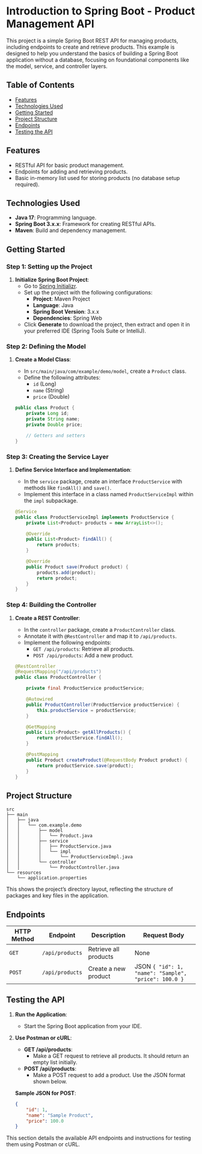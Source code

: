 # **Introduction to Spring Boot - Product Management API**

This project is a simple Spring Boot REST API for managing products, including endpoints to create and retrieve products. This example is designed to help you understand the basics of building a Spring Boot application without a database, focusing on foundational components like the model, service, and controller layers.

## **Table of Contents**

- [Features](#features)
- [Technologies Used](#technologies-used)
- [Getting Started](#getting-started)
- [Project Structure](#project-structure)
- [Endpoints](#endpoints)
- [Testing the API](#testing-the-api)

## **Features**

- RESTful API for basic product management.
- Endpoints for adding and retrieving products.
- Basic in-memory list used for storing products (no database setup required).

## **Technologies Used**

- **Java 17**: Programming language.
- **Spring Boot 3.x.x**: Framework for creating RESTful APIs.
- **Maven**: Build and dependency management.
  
## **Getting Started**

### **Step 1: Setting up the Project**

1. **Initialize Spring Boot Project**:
   - Go to [Spring Initializr](https://start.spring.io/).
   - Set up the project with the following configurations:
     - **Project**: Maven Project
     - **Language**: Java
     - **Spring Boot Version**: 3.x.x
     - **Dependencies**: Spring Web
   - Click **Generate** to download the project, then extract and open it in your preferred IDE (Spring Tools Suite or IntelliJ).

### **Step 2: Defining the Model**

1. **Create a Model Class**:
   - In `src/main/java/com/example/demo/model`, create a `Product` class.
   - Define the following attributes:
     - `id` (Long)
     - `name` (String)
     - `price` (Double)

   ```java
   public class Product {
       private Long id;
       private String name;
       private Double price;

       // Getters and setters
   }
### **Step 3: Creating the Service Layer**

1. **Define Service Interface and Implementation**:
   - In the `service` package, create an interface `ProductService` with methods like `findAll()` and `save()`.
   - Implement this interface in a class named `ProductServiceImpl` within the `impl` subpackage.

   ```java
   @Service
   public class ProductServiceImpl implements ProductService {
       private List<Product> products = new ArrayList<>();

       @Override
       public List<Product> findAll() {
           return products;
       }

       @Override
       public Product save(Product product) {
           products.add(product);
           return product;
       }
   }
### **Step 4: Building the Controller**

1. **Create a REST Controller**:
   - In the `controller` package, create a `ProductController` class.
   - Annotate it with `@RestController` and map it to `/api/products`.
   - Implement the following endpoints:
     - `GET /api/products`: Retrieve all products.
     - `POST /api/products`: Add a new product.

   ```java
   @RestController
   @RequestMapping("/api/products")
   public class ProductController {

       private final ProductService productService;

       @Autowired
       public ProductController(ProductService productService) {
           this.productService = productService;
       }

       @GetMapping
       public List<Product> getAllProducts() {
           return productService.findAll();
       }

       @PostMapping
       public Product createProduct(@RequestBody Product product) {
           return productService.save(product);
       }
   }
## **Project Structure**

```plaintext
src
├── main
│   ├── java
│   │   └── com.example.demo
│   │       ├── model
│   │       │   └── Product.java
│   │       ├── service
│   │       │   ├── ProductService.java
│   │       │   └── impl
│   │       │       └── ProductServiceImpl.java
│   │       └── controller
│   │           └── ProductController.java
└── resources
    └── application.properties
```

This shows the project’s directory layout, reflecting the structure of packages and key files in the application.

## **Endpoints**

| HTTP Method | Endpoint         | Description               | Request Body              |
|-------------|------------------|---------------------------|---------------------------|
| `GET`       | `/api/products`  | Retrieve all products     | None                      |
| `POST`      | `/api/products`  | Create a new product      | JSON `{ "id": 1, "name": "Sample", "price": 100.0 }` |

## **Testing the API**

1. **Run the Application**:
   - Start the Spring Boot application from your IDE.

2. **Use Postman or cURL**:
   - **GET /api/products**:
     - Make a GET request to retrieve all products. It should return an empty list initially.
   - **POST /api/products**:
     - Make a POST request to add a product. Use the JSON format shown below.

   **Sample JSON for POST**:
   ```json
   {
       "id": 1,
       "name": "Sample Product",
       "price": 100.0
   }

This section details the available API endpoints and instructions for testing them using Postman or cURL.
